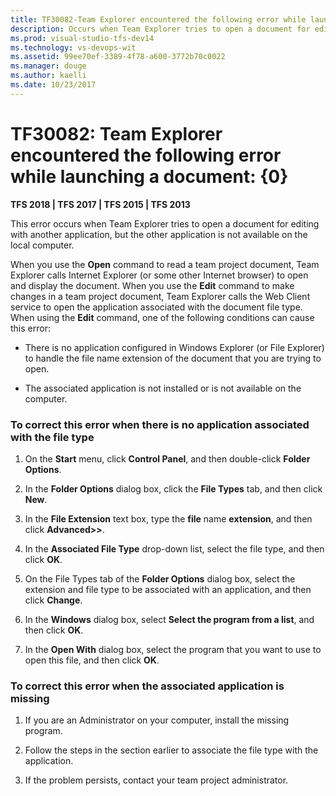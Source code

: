 ```yaml
---
title: TF30082-Team Explorer encountered the following error while launching a document
description: Occurs when Team Explorer tries to open a document for editing with another application.
ms.prod: visual-studio-tfs-dev14
ms.technology: vs-devops-wit
ms.assetid: 99ee70ef-3389-4f78-a600-3772b70c0022
ms.manager: douge
ms.author: kaelli
ms.date: 10/23/2017
---
```



# TF30082: Team Explorer encountered the following error while launching a document: {0}

**TFS 2018 | TFS 2017 | TFS 2015 | TFS 2013**

This error occurs when Team Explorer tries to open a document for editing with another application, but the other application is not available on the local computer.  
  
 When you use the **Open** command to read a team project document, Team Explorer calls Internet Explorer (or some other Internet browser) to open and display the document. When you use the **Edit** command to make changes in a team project document, Team Explorer calls the Web Client service to open the application associated with the document file type. When using the **Edit** command, one of the following conditions can cause this error:  
  
-   There is no application configured in Windows Explorer (or File Explorer) to handle the file name extension of the document that you are trying to open.  
  
-   The associated application is not installed or is not available on the computer.  
  
### To correct this error when there is no application associated with the file type  
  
1.  On the **Start** menu, click **Control Panel**, and then double-click **Folder Options**.  
  
2.  In the **Folder Options** dialog box, click the **File Types** tab, and then click **New**.  
  
3.  In the **File Extension** text box, type the **file** name **extension**, and then click **Advanced>>**.  
  
4.  In the **Associated File Type** drop-down list, select the file type, and then click **OK**.  
  
5.  On the File Types tab of the **Folder Options** dialog box, select the extension and file type to be associated with an application, and then click **Change**.  
  
6.  In the **Windows** dialog box, select **Select the program from a list**, and then click **OK**.  
  
7.  In the **Open With** dialog box, select the program that you want to use to open this file, and then click **OK**.  
  
### To correct this error when the associated application is missing  
  
1.  If you are an Administrator on your computer, install the missing program.  
  
2.  Follow the steps in the section earlier to associate the file type with the application.  
  
3.  If the problem persists, contact your team project administrator.